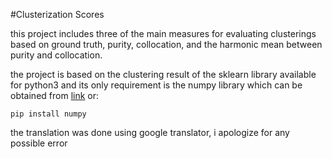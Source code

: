 #Clusterization Scores

this project includes three of the main measures for evaluating clusterings based on ground truth, purity, collocation, and the harmonic mean between purity and collocation.

the project is based on the clustering result of the sklearn library available for python3 and its only requirement is the numpy library which can be obtained from [link](https://numpy.org/install/) or:

`` pip install numpy ``

the translation was done using google translator, i apologize for any possible error
